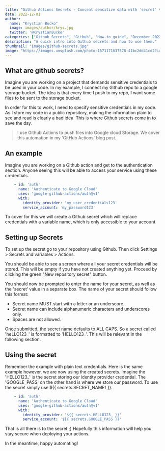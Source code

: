 ```yaml
---
title: "Github Actions Secrets - Conceal sensitive data with 'secret' variables"
date: 2022-12-01
author: 
  name: "Krystian Bucko"
  image: images/author/krys.jpg
  twitter: '@KrystianBucko'
categories: ["Github Secrets", "Github", "How-to guide", "December 2022"]
description: "A quick intro into Github secrets and how to use them."
thumbnail: "images/github-secrets.jpg"
image: "https://images.unsplash.com/photo-1571171637578-41bc2dd41cd2?ixlib=rb-4.0.3&ixid=MnwxMjA3fDB8MHxwaG90by1wYWdlfHx8fGVufDB8fHx8&auto=format&fit=crop&1600x900"
---
```


## What are github secrets?

Imagine you are working on a project that demands sensitive credentials to be used in your code. In my example, I connect my Github repo to a google storage bucket. The idea is that every time I push to my repo, I want some files to be sent to the storage bucket.

In order for this to work, I need to specify sensitive credentials in my code. As I store my code in a public repository, making the information plain to see and read is clearly a bad idea. This is where Github secrets come in to save the day.

> I use Github Actions to push files into Google cloud Storage. We cover this automation in my 'GitHub Actions' blog post.

## An example

Imagine you are working on a Github action and get to the authentication section. Anyone seeing this will be able to access your service using these credentials. 

```yml
    - id: 'auth'
      name: 'Authenticate to Google Cloud'
      uses: 'google-github-actions/auth@v1'
      with:
        identity_provider: 'my_user_credentials123'
        service_account: 'my_password123'
```
To cover for this we will create a Github secret which will replace credentials with a variable name, which is only accessible to your account.

## Setting up Secrets

To set up the secret go to your repository using Github. Then click Settings > Secrets and variables > Actions.

You should be able to see a screen where all your secret credentials will be stored. This will be empty if you have not created anything yet. Proceed by clicking the green "New repository secret" button. 

You should now be prompted to enter the name for your secret, as well as the 'secret' value in a separate box. The name of your secret should follow this format:

- Secret name MUST start with a letter or an underscore.
- Secret name can include alphanumeric characters and underscores only.
- Spaces are not allowed. 

Once submitted, the secret name defaults to ALL CAPS. So a secret called 'heLLO123_' is formatted to 'HELLO123_'. This will be relevant in the following section. 

## Using the secret

Remember the example with plain text credentials. Here is the same example however, we are now using the created secrets. Imagine the 'HELLO123_' is the secret storing our identity provider credential. The 'GOOGLE_PASS' on the other hand is where we store our password. To use the secret simply use ${{ secrets.SECRET_NAME1 }}.

```yml
    - id: 'auth'
      name: 'Authenticate to Google Cloud'
      uses: 'google-github-actions/auth@v1'
      with:
        identity_provider: '${{ secrets.HELLO123_ }}'
        service_account: '${{ secrets.GOOGLE_PASS }}'
```

That is all there is to the secret ;) Hopefully this information will help you stay secure when deploying your actions.

In the meantime, happy automating!